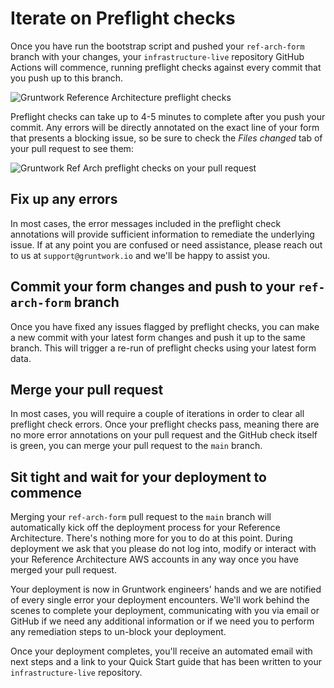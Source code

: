 # Iterate on Preflight checks

Once you have run the bootstrap script and pushed your `ref-arch-form` branch with your changes, your `infrastructure-live` repository GitHub Actions will commence, running
preflight checks against every commit that you push up to this branch.

![Gruntwork Reference Architecture preflight checks](/img/preflight1.png)

Preflight checks can take up to 4-5 minutes to complete after you push your commit. Any errors will be
directly annotated on the exact line of your form that presents a blocking issue, so be sure to check the *Files changed* tab of your pull request to see them:

![Gruntwork Ref Arch preflight checks on your pull request](/img/preflight-error-on-pr.png)

## Fix up any errors

In most cases, the error messages included in the preflight check annotations will provide sufficient information to remediate the underlying issue. If at any point you are confused or
need assistance, please reach out to us at `support@gruntwork.io` and we'll be happy to assist you.

## Commit your form changes and push to your `ref-arch-form` branch

Once you have fixed any issues flagged by preflight checks, you can make a new commit with your latest form changes and push it up to the same branch. This will trigger a re-run of preflight
checks using your latest form data.

## Merge your pull request

In most cases, you will require a couple of iterations in order to clear all preflight check errors. Once your preflight checks pass, meaning there are no more error annotations on your pull request
and the GitHub check itself is green, you can merge your pull request to the `main` branch.

## Sit tight and wait for your deployment to commence

Merging your `ref-arch-form` pull request to the `main` branch will automatically kick off the deployment process for your Reference Architecture. There's nothing more for you to do at this point. During deployment we ask
that you please do not log into, modify or interact with your Reference Architecture AWS accounts in any way once you have merged your pull request.

Your deployment is now in Gruntwork engineers' hands and we are notified of every single error your deployment encounters. We'll work behind the scenes to complete your deployment, communicating with you via email or GitHub if we need
any additional information or if we need you to perform any remediation steps to un-block your deployment.

Once your deployment completes, you'll receive an automated email with next steps and a link to your Quick Start guide that has been written to your `infrastructure-live` repository.
